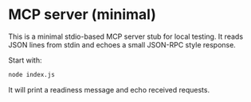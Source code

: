 # MCP server (minimal)

This is a minimal stdio-based MCP server stub for local testing. It reads JSON lines from stdin and echoes a small JSON-RPC style response.

Start with:

```bash
node index.js
```

It will print a readiness message and echo received requests.
